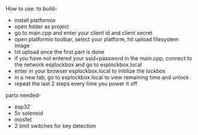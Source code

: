 How to use:
to build- 
* install platformio
* open folder as project
* go to main.cpp and enter your client id and client secret
* open platformio toolbar, select your platform, hit upload filesystem image
* hit upload once the first part is done
* if you have not entered your ssid+password in the main.cpp, connect to the network esplockbox and go to esplockbox.local
* enter in your browser esplockbox.local to initilize the lockbox
* in a new tab, go to esplockbox.local to view remaining time and unlock
* repeat the last 2 steps every time you power it off


parts needed-
* esp32
* 5v solenoid
* mosfet
* 2 limit switches for key detection